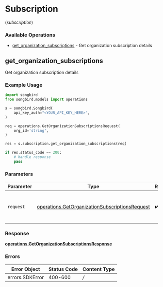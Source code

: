 # Subscription
(*subscription*)

### Available Operations

* [get_organization_subscriptions](#get_organization_subscriptions) - Get organization subscription details

## get_organization_subscriptions

Get organization subscription details

### Example Usage

```python
import songbird
from songbird.models import operations

s = songbird.Songbird(
    api_key_auth="<YOUR_API_KEY_HERE>",
)

req = operations.GetOrganizationSubscriptionsRequest(
    org_id='string',
)

res = s.subscription.get_organization_subscriptions(req)

if res.status_code == 200:
    # handle response
    pass
```

### Parameters

| Parameter                                                                                                        | Type                                                                                                             | Required                                                                                                         | Description                                                                                                      |
| ---------------------------------------------------------------------------------------------------------------- | ---------------------------------------------------------------------------------------------------------------- | ---------------------------------------------------------------------------------------------------------------- | ---------------------------------------------------------------------------------------------------------------- |
| `request`                                                                                                        | [operations.GetOrganizationSubscriptionsRequest](../../models/operations/getorganizationsubscriptionsrequest.md) | :heavy_check_mark:                                                                                               | The request object to use for the request.                                                                       |


### Response

**[operations.GetOrganizationSubscriptionsResponse](../../models/operations/getorganizationsubscriptionsresponse.md)**
### Errors

| Error Object    | Status Code     | Content Type    |
| --------------- | --------------- | --------------- |
| errors.SDKError | 400-600         | */*             |
